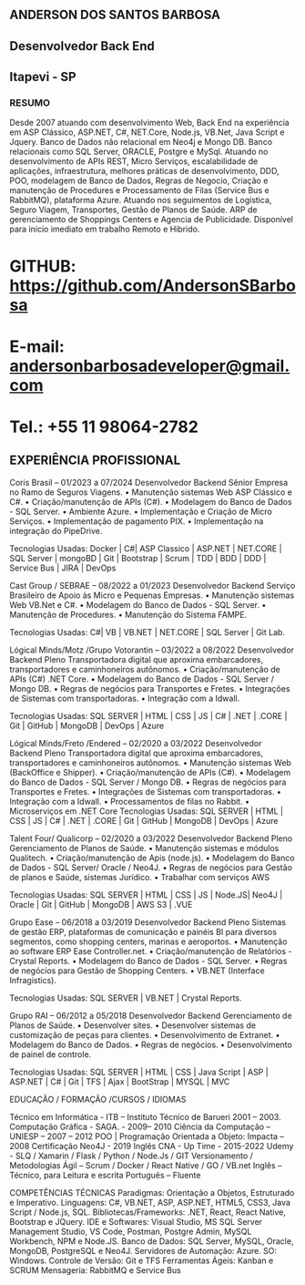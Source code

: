 ## ANDERSON DOS SANTOS BARBOSA
## Desenvolvedor Back End
## Itapevi - SP


### RESUMO
Desde 2007 atuando com desenvolvimento Web, Back End na experiência em ASP Clássico, ASP.NET, C#, NET.Core, Node.js, VB.Net, Java Script e Jquery. Banco de Dados não relacional em Neo4j e Mongo DB. Banco relacionais como SQL Server, ORACLE, Postgre e MySql. Atuando no desenvolvimento de APIs REST, Micro Serviços, escalabilidade de aplicações, infraestrutura, melhores práticas de desenvolvimento, DDD, POO, modelagem de Banco de Dados, Regras de Negocio, Criação e manutenção de Procedures e Processamento de Filas (Service Bus e RabbitMQ), plataforma Azure.  Atuando nos seguimentos de Logística, Seguro Viagem, Transportes, Gestão de Planos de Saúde. ARP de gerenciamento de Shoppings Centers e Agencia de Publicidade. Disponível para início imediato em trabalho Remoto e Hibrido.

# GITHUB: https://github.com/AndersonSBarbosa
# E-mail: andersonbarbosadeveloper@gmail.com
# Tel.: +55 11 98064-2782

## EXPERIÊNCIA PROFISSIONAL
Coris Brasil – 01/2023 a 07/2024 
Desenvolvedor Backend Sênior
Empresa no Ramo de Seguros Viagens.
• Manutenção sistemas Web ASP Clássico e C#. 
• Criação/manutenção de APIs (C#). 
• Modelagem do Banco de Dados - SQL Server. 
• Ambiente Azure. 
• Implementação e Criação de Micro Serviços. 
• Implementação de pagamento PIX. 
• Implementação na integração do PipeDrive.

Tecnologias Usadas: Docker | C#| ASP Classico | ASP.NET | NET.CORE | SQL Server | mongoBD | Git | Bootstrap | Scrum | TDD  | BDD | DDD | Service Bus | JIRA | DevOps

Cast Group / SEBRAE – 08/2022 a 01/2023
Desenvolvedor Backend
Serviço Brasileiro de Apoio às Micro e Pequenas Empresas.
• Manutenção sistemas Web VB.Net e C#.
• Modelagem do Banco de Dados - SQL Server.
• Manutenção de Procedures.
• Manutenção do Sistema FAMPE.

Tecnologias Usadas: C#| VB | VB.NET | NET.CORE | SQL Server | Git Lab.

Lógical Minds/Motz /Grupo Votorantin – 03/2022 a 08/2022
Desenvolvedor Backend Pleno
Transportadora digital que aproxima embarcadores, transportadores e caminhoneiros autônomos.
• Criação/manutenção de APIs (C#) .NET Core. 
• Modelagem do Banco de Dados - SQL Server / Mongo DB. 
• Regras de negócios para Transportes e Fretes. 
• Integrações de Sistemas com transportadoras. 
• Integração com a Idwall.

Tecnologias Usadas: SQL SERVER | HTML | CSS | JS | C# | .NET | .CORE | Git | GitHub | MongoDB | DevOps | Azure

Lógical Minds/Freto /Endered – 02/2020 a 03/2022
Desenvolvedor Backend Pleno
Transportadora digital que aproxima embarcadores, transportadores e caminhoneiros autônomos.
• Manutenção sistemas Web (BackOffice e Shipper). 
• Criação/manutenção de APIs (C#). 
• Modelagem do Banco de Dados - SQL Server / Mongo DB. 
• Regras de negócios para Transportes e Fretes. 
• Integrações de Sistemas com transportadoras. 
• Integração com a Idwall. 
• Processamentos de filas no Rabbit. 
• Microserviços em .NET Core
Tecnologias Usadas: SQL SERVER | HTML | CSS | JS | C# | .NET | .CORE | Git | GitHub | MongoDB | DevOps | Azure

Talent Four/ Qualicorp – 02/2020 a 03/2022
Desenvolvedor Backend Pleno
Gerenciamento de Planos de Saúde.
• Manutenção sistemas e módulos Qualitech. 
• Criação/manutenção de Apis (node.js). 
• Modelagem do Banco de Dados - SQL Server/ Oracle / Neo4J. 
• Regras de negócios para Gestão de planos e Saúde, sistemas Jurídico. 
• Trabalhar com serviços AWS

Tecnologias Usadas: SQL SERVER | HTML | CSS | JS | Node.JS| Neo4J | Oracle | Git | GitHub | MongoDB | AWS S3 | .VUE

Grupo Ease – 06/2018 a 03/2019
Desenvolvedor Backend Pleno
Sistemas de gestão ERP, plataformas de comunicação e painéis BI para diversos segmentos, como shopping centers, marinas e aeroportos.
• Manutenção ao software ERP Ease Controller.net.
• Criação/manutenção de Relatórios - Crystal Reports.
• Modelagem do Banco de Dados - SQL Server. 
• Regras de negócios para Gestão de Shopping Centers. 
• VB.NET (Interface Infragistics).

Tecnologias Usadas: SQL SERVER | VB.NET | Crystal Reports.

Grupo RAI – 06/2012 a 05/2018
Desenvolvedor Backend
Gerenciamento de Planos de Saúde.
• Desenvolver sites.
• Desenvolver sistemas de customização de peças para clientes.
• Desenvolvimento de Extranet.
• Modelagem do Banco de Dados.
• Regras de negócios.
• Desenvolvimento de painel de controle. 

Tecnologias Usadas: SQL SERVER | HTML | CSS | Java Script | ASP | ASP.NET | C# | Git | TFS | Ajax | BootStrap | MYSQL | MVC
	





EDUCAÇÃO / FORMAÇÃO /CURSOS /  IDIOMAS

Técnico em Informática - ITB – Instituto Técnico de Barueri 2001 – 2003.
Computação Gráfica - SAGA. - 2009– 2010
Ciência da Computação – UNIESP – 2007 – 2012
POO | Programação Orientada a Objeto: Impacta – 2008
Certificação Neo4J - 2019
Inglês CNA - Up Time - 2015-2022
Udemy - SLQ / Xamarin / Flask / Python / Node.Js / GIT  Versionamento / Metodologias Ágil – Scrum / Docker / React Native / GO / VB.net
Inglês – Técnico, para Leitura e escrita
Português – Fluente

COMPETÊNCIAS TÉCNICAS
Paradigmas: Orientação a Objetos, Estruturado e Imperativo.
Linguagens: C#, VB.NET, ASP, ASP.NET, HTML5, CSS3, Java Script / Node.js, SQL.
Bibliotecas/Frameworks: .NET, React, React Native, Bootstrap e JQuery.
IDE e Softwares: Visual Studio, MS SQL Server Management Studio, VS Code, Postman, Postgre Admin, MySQL Workbench, NPM e Node.JS.
Banco de Dados: SQL Server, MySQL, Oracle, MongoDB, PostgreSQL e Neo4J.
Servidores de Automação: Azure.
SO: Windows.
Controle de Versão: Git e TFS
Ferramentas Ágeis: Kanban e SCRUM
Mensageria: RabbitMQ e Service Bus
